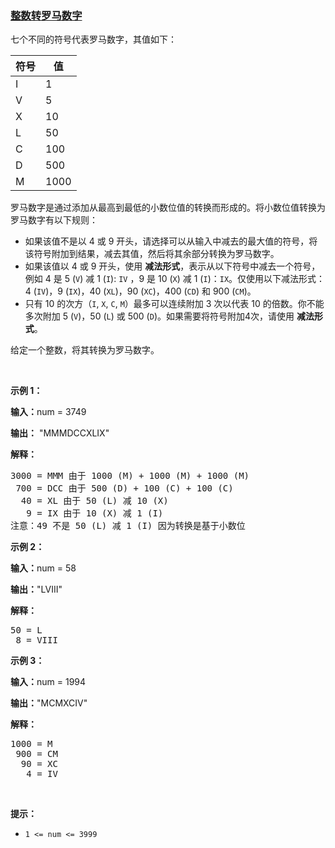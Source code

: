 ### [整数转罗马数字](https://leetcode-cn.com/problems/integer-to-roman)

<p>七个不同的符号代表罗马数字，其值如下：</p>

<table>
	<thead>
		<tr>
			<th>符号</th>
			<th>值</th>
		</tr>
	</thead>
	<tbody>
		<tr>
			<td>I</td>
			<td>1</td>
		</tr>
		<tr>
			<td>V</td>
			<td>5</td>
		</tr>
		<tr>
			<td>X</td>
			<td>10</td>
		</tr>
		<tr>
			<td>L</td>
			<td>50</td>
		</tr>
		<tr>
			<td>C</td>
			<td>100</td>
		</tr>
		<tr>
			<td>D</td>
			<td>500</td>
		</tr>
		<tr>
			<td>M</td>
			<td>1000</td>
		</tr>
	</tbody>
</table>

<p>罗马数字是通过添加从最高到最低的小数位值的转换而形成的。将小数位值转换为罗马数字有以下规则：</p>

<ul>
	<li>如果该值不是以 4 或 9 开头，请选择可以从输入中减去的最大值的符号，将该符号附加到结果，减去其值，然后将其余部分转换为罗马数字。</li>
	<li>如果该值以 4 或 9 开头，使用 <strong>减法形式</strong>，表示从以下符号中减去一个符号，例如&nbsp;4 是 5 (<code>V</code>) 减 1 (<code>I</code>): <code>IV</code>&nbsp;，9 是 10 (<code>X</code>) 减&nbsp;1 (<code>I</code>)：<code>IX</code>。仅使用以下减法形式：4 (<code>IV</code>)，9 (<code>IX</code>)，40 (<code>XL</code>)，90 (<code>XC</code>)，400 (<code>CD</code>) 和&nbsp;900 (<code>CM</code>)。</li>
	<li>只有 10 的次方（<code>I</code>, <code>X</code>, <code>C</code>, <code>M</code>）最多可以连续附加 3 次以代表 10 的倍数。你不能多次附加&nbsp;5&nbsp;(<code>V</code>)，50 (<code>L</code>) 或 500 (<code>D</code>)。如果需要将符号附加4次，请使用 <strong>减法形式</strong>。</li>
</ul>

<p>给定一个整数，将其转换为罗马数字。</p>

<p>&nbsp;</p>

<p><strong class="example">示例 1：</strong></p>

<div class="example-block">
<p><strong>输入：</strong><span class="example-io">num = 3749</span></p>

<p><strong>输出：</strong>&nbsp;<span class="example-io">"MMMDCCXLIX"</span></p>

<p><strong>解释：</strong></p>

<pre>
3000 = MMM 由于 1000 (M) + 1000 (M) + 1000 (M)
 700 = DCC 由于 500 (D) + 100 (C) + 100 (C)
  40 = XL 由于 50 (L) 减 10 (X)
   9 = IX 由于 10 (X) 减 1 (I)
注意：49 不是 50 (L) 减 1 (I) 因为转换是基于小数位
</pre>
</div>

<p><strong class="example">示例 2：</strong></p>

<div class="example-block">
<p><strong>输入：</strong><span class="example-io">num = 58</span></p>

<p><strong>输出：</strong><span class="example-io">"LVIII"</span></p>

<p><strong>解释：</strong></p>

<pre>
50 = L
 8 = VIII
</pre>
</div>

<p><strong class="example">示例 3：</strong></p>

<div class="example-block">
<p><strong>输入：</strong><span class="example-io">num = 1994</span></p>

<p><strong>输出：</strong><span class="example-io">"MCMXCIV"</span></p>

<p><strong>解释：</strong></p>

<pre>
1000 = M
 900 = CM
  90 = XC
   4 = IV
</pre>
</div>

<p>&nbsp;</p>

<p><strong>提示：</strong></p>

<ul>
	<li><code>1 &lt;= num &lt;= 3999</code></li>
</ul>
